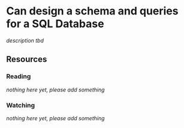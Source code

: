 # Can design a schema and queries for a SQL Database
_description tbd_
## Resources
### Reading
_nothing here yet, please add something_
### Watching
_nothing here yet, please add something_
